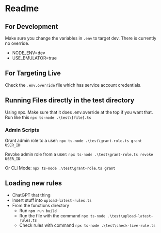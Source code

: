 # Readme

## For Development

Make sure you change the variables in `.env` to target dev. There is currently no override.

- NODE_ENV=dev
- USE_EMULATOR=true

## For Targeting Live

Check the `.env.override` file which has service account credentials.

## Running Files directly in the test directory

Using npx. Make sure that it does .env.override at the top if you want that.
Run like this `npx ts-node .\test\[file].ts`

### Admin Scripts

Grant admin role to a user:
`npx ts-node .\test\grant-role.ts grant USER_ID`

Revoke admin role from a user:
`npx ts-node .\test\grant-role.ts revoke USER_ID`

Or CLI Mode:
`npx ts-node .\test\grant-role.ts grant`

## Loading new rules

- ChatGPT that thing
- Insert stuff into `upload-latest-rules.ts`
- From the functions directory
  - Run `npm run build`
  - Run the file with the command `npx ts-node .\test\upload-latest-rules.ts`
  - Check rules with command `npx ts-node .\test\check-live-rule.ts`
